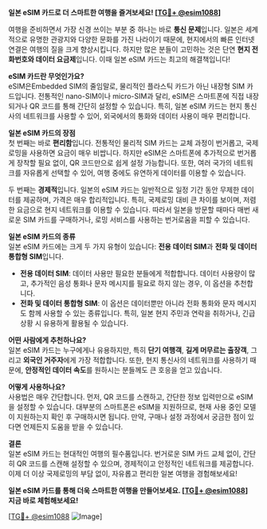 **일본 eSIM 카드로 더 스마트한 여행을 즐겨보세요! [[TG💪+ @esim1088](https://t.me/s/esim1088)]**

여행을 준비하면서 가장 신경 쓰이는 부분 중 하나는 바로 **통신 문제**입니다. 일본은 세계적으로 유명한 관광지와 다양한 문화를 가진 나라이기 때문에, 현지에서의 빠른 인터넷 연결은 여행의 질을 크게 향상시킵니다. 하지만 많은 분들이 고민하는 것은 단연 **현지 전화번호와 데이터 요금제**입니다. 이때 일본 eSIM 카드는 최고의 해결책입니다!

**eSIM 카드란 무엇인가요?**  
eSIM은Embedded SIM의 줄임말로, 물리적인 플라스틱 카드가 아닌 내장형 SIM 카드입니다. 전통적인 nano-SIM이나 micro-SIM과 달리, eSIM은 스마트폰에 직접 내장되거나 QR 코드를 통해 간단히 설정할 수 있습니다. 특히, 일본 eSIM 카드는 현지 통신사의 네트워크를 사용할 수 있어, 외국에서의 통화와 데이터 사용이 매우 편리합니다.

**일본 eSIM 카드의 장점**  
첫 번째는 바로 **편리함**입니다. 전통적인 물리적 SIM 카드는 교체 과정이 번거롭고, 국제로밍을 사용하면 요금이 매우 비쌉니다. 하지만 eSIM은 스마트폰에 추가적으로 번거롭게 장착할 필요 없이, QR 코드만으로 쉽게 설정 가능합니다. 또한, 여러 국가의 네트워크를 자유롭게 선택할 수 있어, 여행 중에도 유연하게 데이터를 이용할 수 있습니다.

두 번째는 **경제적**입니다. 일본의 eSIM 카드는 일반적으로 일정 기간 동안 무제한 데이터를 제공하며, 가격은 매우 합리적입니다. 특히, 국제로밍 대비 큰 차이를 보이며, 저렴한 요금으로 현지 네트워크를 이용할 수 있습니다. 따라서 일본을 방문할 때마다 매번 새로운 SIM 카드를 구매하거나, 로밍 서비스를 사용하는 번거로움을 피할 수 있습니다.

**일본 eSIM 카드의 종류**  
일본 eSIM 카드에는 크게 두 가지 유형이 있습니다: **전용 데이터 SIM**과 **전화 및 데이터 통합형 SIM**입니다.  

- **전용 데이터 SIM**: 데이터 사용만 필요한 분들에게 적합합니다. 데이터 사용량이 많고, 추가적인 음성 통화나 문자 메시지를 필요로 하지 않는 경우, 이 옵션을 추천합니다.  
- **전화 및 데이터 통합형 SIM**: 이 옵션은 데이터뿐만 아니라 전화 통화와 문자 메시지도 함께 사용할 수 있는 종류입니다. 특히, 일본 현지 주민과 연락을 취하거나, 긴급 상황 시 유용하게 활용될 수 있습니다.

**어떤 사람에게 추천하나요?**  
일본 eSIM 카드는 누구에게나 유용하지만, 특히 **단기 여행객**, **길게 머무르는 출장객**, 그리고 **외국인 거주자**에게 가장 적합합니다. 또한, 현지 통신사의 네트워크를 사용하기 때문에, **안정적인 데이터 속도**를 원하시는 분들께도 큰 호응을 얻고 있습니다.

**어떻게 사용하나요?**  
사용법은 매우 간단합니다. 먼저, QR 코드를 스캔하고, 간단한 정보 입력만으로 eSIM을 설정할 수 있습니다. 대부분의 스마트폰은 eSIM을 지원하므로, 현재 사용 중인 모델이 지원하는지 확인 후 구매하시면 됩니다. 만약, 구매나 설정 과정에서 궁금한 점이 있다면 언제든지 도움을 받을 수 있습니다.

**결론**  
일본 eSIM 카드는 현대적인 여행의 필수품입니다. 번거로운 SIM 카드 교체 없이, 간단히 QR 코드를 스캔해 설정할 수 있으며, 경제적이고 안정적인 네트워크를 제공합니다. 이제 더 이상 국제로밍의 부담 없이, 자유롭고 편리한 일본 여행을 경험해보세요!

**일본 eSIM 카드를 통해 더욱 스마트한 여행을 만들어보세요. [[TG💪+ @esim1088](https://t.me/s/esim1088)]**  
**지금 바로 체험해보세요!** 

[[TG💪+ @esim1088](https://t.me/s/esim1088) ![Image](https://i.postimg.cc/Y0z9fWf4/image.png)]